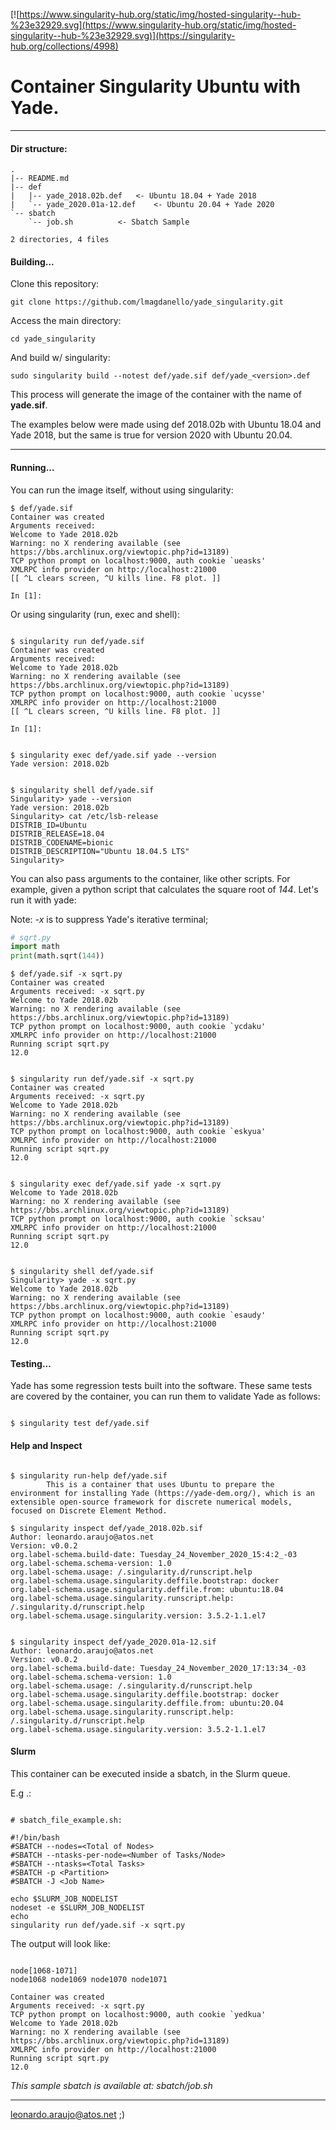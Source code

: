 [![https://www.singularity-hub.org/static/img/hosted-singularity--hub-%23e32929.svg](https://www.singularity-hub.org/static/img/hosted-singularity--hub-%23e32929.svg)](https://singularity-hub.org/collections/4998)

# Container Singularity Ubuntu with Yade.

---

#### Dir structure:

```shell
.
|-- README.md
|-- def
|   |-- yade_2018.02b.def  	<- Ubuntu 18.04 + Yade 2018
|   `-- yade_2020.01a-12.def	<- Ubuntu 20.04 + Yade 2020
`-- sbatch
    `-- job.sh			<- Sbatch Sample

2 directories, 4 files
```

#### Building...

Clone this repository:
```shell
git clone https://github.com/lmagdanello/yade_singularity.git
```

Access the main directory:
```shell
cd yade_singularity
```
And build w/ singularity:
```shell
sudo singularity build --notest def/yade.sif def/yade_<version>.def
```

This process will generate the image of the container with the name of **yade.sif**.

The examples below were made using def 2018.02b with Ubuntu 18.04 and Yade 2018, but the same is true for version 2020 with Ubuntu 20.04.

---
#### Running...

You can run the image itself, without using singularity:
```shell
$ def/yade.sif
Container was created
Arguments received:
Welcome to Yade 2018.02b
Warning: no X rendering available (see https://bbs.archlinux.org/viewtopic.php?id=13189)
TCP python prompt on localhost:9000, auth cookie `ueasks'
XMLRPC info provider on http://localhost:21000
[[ ^L clears screen, ^U kills line. F8 plot. ]]

In [1]:
```

Or using singularity (run, exec and shell):
```shell

$ singularity run def/yade.sif
Container was created
Arguments received:
Welcome to Yade 2018.02b
Warning: no X rendering available (see https://bbs.archlinux.org/viewtopic.php?id=13189)
TCP python prompt on localhost:9000, auth cookie `ucysse'
XMLRPC info provider on http://localhost:21000
[[ ^L clears screen, ^U kills line. F8 plot. ]]

In [1]:


$ singularity exec def/yade.sif yade --version
Yade version: 2018.02b


$ singularity shell def/yade.sif
Singularity> yade --version
Yade version: 2018.02b
Singularity> cat /etc/lsb-release
DISTRIB_ID=Ubuntu
DISTRIB_RELEASE=18.04
DISTRIB_CODENAME=bionic
DISTRIB_DESCRIPTION="Ubuntu 18.04.5 LTS"
Singularity>
```

You can also pass arguments to the container, like other scripts. For example, given a python script that calculates the square root of *144*. Let's run it with yade:

Note: *-x* is to suppress Yade's iterative terminal;
```python
# sqrt.py
import math
print(math.sqrt(144))
```

```shell
$ def/yade.sif -x sqrt.py
Container was created
Arguments received: -x sqrt.py
Welcome to Yade 2018.02b
Warning: no X rendering available (see https://bbs.archlinux.org/viewtopic.php?id=13189)
TCP python prompt on localhost:9000, auth cookie `ycdaku'
XMLRPC info provider on http://localhost:21000
Running script sqrt.py
12.0


$ singularity run def/yade.sif -x sqrt.py
Container was created
Arguments received: -x sqrt.py
Welcome to Yade 2018.02b
Warning: no X rendering available (see https://bbs.archlinux.org/viewtopic.php?id=13189)
TCP python prompt on localhost:9000, auth cookie `eskyua'
XMLRPC info provider on http://localhost:21000
Running script sqrt.py
12.0


$ singularity exec def/yade.sif yade -x sqrt.py
Welcome to Yade 2018.02b
Warning: no X rendering available (see https://bbs.archlinux.org/viewtopic.php?id=13189)
TCP python prompt on localhost:9000, auth cookie `scksau'
XMLRPC info provider on http://localhost:21000
Running script sqrt.py
12.0


$ singularity shell def/yade.sif
Singularity> yade -x sqrt.py
Welcome to Yade 2018.02b
Warning: no X rendering available (see https://bbs.archlinux.org/viewtopic.php?id=13189)
TCP python prompt on localhost:9000, auth cookie `esaudy'
XMLRPC info provider on http://localhost:21000
Running script sqrt.py
12.0
```

#### Testing...

Yade has some regression tests built into the software. These same tests are covered by the container, you can run them to validate Yade as follows:

```shell

$ singularity test def/yade.sif
```

#### Help and Inspect

```shell

$ singularity run-help def/yade.sif
        This is a container that uses Ubuntu to prepare the environment for installing Yade (https://yade-dem.org/), which is an extensible open-source framework for discrete numerical models, focused on Discrete Element Method.
```

```shell
$ singularity inspect def/yade_2018.02b.sif
Author: leonardo.araujo@atos.net
Version: v0.0.2
org.label-schema.build-date: Tuesday_24_November_2020_15:4:2_-03
org.label-schema.schema-version: 1.0
org.label-schema.usage: /.singularity.d/runscript.help
org.label-schema.usage.singularity.deffile.bootstrap: docker
org.label-schema.usage.singularity.deffile.from: ubuntu:18.04
org.label-schema.usage.singularity.runscript.help: /.singularity.d/runscript.help
org.label-schema.usage.singularity.version: 3.5.2-1.1.el7


$ singularity inspect def/yade_2020.01a-12.sif
Author: leonardo.araujo@atos.net
Version: v0.0.2
org.label-schema.build-date: Tuesday_24_November_2020_17:13:34_-03
org.label-schema.schema-version: 1.0
org.label-schema.usage: /.singularity.d/runscript.help
org.label-schema.usage.singularity.deffile.bootstrap: docker
org.label-schema.usage.singularity.deffile.from: ubuntu:20.04
org.label-schema.usage.singularity.runscript.help: /.singularity.d/runscript.help
org.label-schema.usage.singularity.version: 3.5.2-1.1.el7
```

#### Slurm

This container can be executed inside a sbatch, in the Slurm queue.

E.g .:

```shell

# sbatch_file_example.sh:

#!/bin/bash
#SBATCH --nodes=<Total of Nodes>
#SBATCH --ntasks-per-node=<Number of Tasks/Node>
#SBATCH --ntasks=<Total Tasks>
#SBATCH -p <Partition> 
#SBATCH -J <Job Name> 

echo $SLURM_JOB_NODELIST
nodeset -e $SLURM_JOB_NODELIST
echo
singularity run def/yade.sif -x sqrt.py
```

The output will look like:
```shell

node[1068-1071]
node1068 node1069 node1070 node1071

Container was created
Arguments received: -x sqrt.py
TCP python prompt on localhost:9000, auth cookie `yedkua'
Welcome to Yade 2018.02b
Warning: no X rendering available (see https://bbs.archlinux.org/viewtopic.php?id=13189)
XMLRPC info provider on http://localhost:21000
Running script sqrt.py
12.0
```

*This sample sbatch is available at: sbatch/job.sh*

---

leonardo.araujo@atos.net ;)
